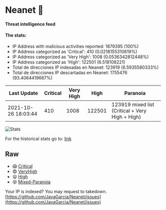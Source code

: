 # Neanet :hocho:
#### Threat intelligence feed
#### The stats:

- IP Address with malicious activities reported: 1879395 (100%)
- IP Address categorized as 'Critical':  410 (0.0218155310619%)
- IP Address categorized as 'Very High':  1008 (0.0536342812448%)
- IP Address categorized as 'High':  122501 (6.518108221)
- Total de direcciones IP indexadas en Neanet:  123919 (6.5935580333%)
- Total de direcciones IP descartadas en Neanet:  1755476 (93.4064419667%)

| Last Update | Critical | Very High | High | Paranoia |
| --- | --- | --- | --- | --- |
| 2021-10-26 18:03:44 | 410 | 1008 | 122501 | 123919 mixed list (Critical + Very High + High)|

![Stats](https://docs.google.com/spreadsheets/d/e/2PACX-1vSnaNMIXVabIpDJjufMlzH7poXnshF3mgd8Is1g9ytUEzVsP5my4Trn8f-xkoLLQ38xpL3HtmUexLo6/pubchart?oid=501124687&format=image)

For the historical stats go to: [link](/stats.csv)
## Raw
- :scream: [Critical](https://raw.githubusercontent.com/JavaGarcia/Neanet/master/blacklists/neanet_critical.txt)
- :fearful: [VeryHigh](https://raw.githubusercontent.com/JavaGarcia/Neanet/master/blacklists/neanet_veryHigh.txtt)
- :frowning: [High](https://raw.githubusercontent.com/JavaGarcia/Neanet/master/blacklists/neanet_high.txt)
- :dizzy_face: [Mixed-Paranoia](https://raw.githubusercontent.com/JavaGarcia/Neanet/master/blacklists/neanet_all.txt)


Your IP is indexed? You may request to takedown. [https://github.com/JavaGarcia/Neanet/issues](https://github.com/JavaGarcia/Neanet/issues)







































































































































































































































































































































































































































































































































































































































































































































































































































































































































































































































































































































































































































































































































































































































































































































































































































































































































































































































































































































































































































































































































































































































































































































































































































































































































































































































































































































































































































































































































































































































































































































































































































































































































































































































































































































































































































































































































































































































































































































































































































































































































































































































































































































































































































































































































































































































































































































































































































































































































































































































































































































































































































































































































































































































































































































































































































































































































































































































































































































































































































































































































































































































































































































































































































































































































































































































































































































































































































































































































































































































































































































































































































































































































































































































































































































































































































































































































































































































































































































































































































































































































































































































































































































































































































































































































































































































































































































































































































































































































































































































































































































































































































































































































































































































































































































































































































































































































































































































































































